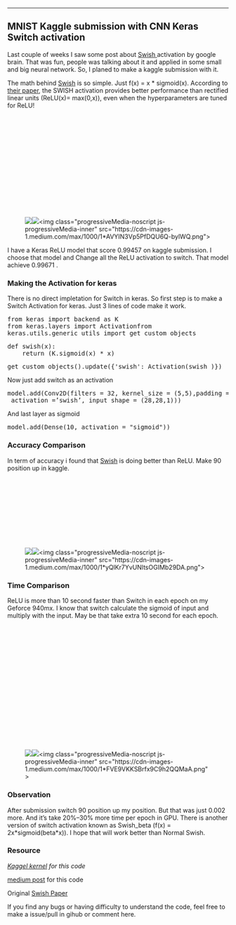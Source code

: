 <div class="postArticle-content js-postField js-notesSource js-trackedPost" data-post-id="62108f9463df" data-source="post_page" data-tracking-context="postPage" data-scroll="native"><section name="71f8" class="section section--body section--first section--last"><div class="section-divider"><hr class="section-divider"></div><div class="section-content"><div class="section-inner sectionLayout--insetColumn"><h1 name="7137" id="7137" class="graf graf--h3 graf--leading graf--title">MNIST Kaggle submission with CNN Keras Switch activation</h1><p name="5687" id="5687" class="graf graf--p graf-after--h3">Last couple of weeks I saw some post about <a href="https://arxiv.org/abs/1710.05941" data-href="https://arxiv.org/abs/1710.05941" class="markup--anchor markup--p-anchor" rel="nofollow noopener" target="_blank">Swish </a>activation by google brain. That was fun, people was talking about it and applied in some small and big neural network. So, I planed to make a kaggle submission with it.</p><p name="fdc3" id="fdc3" class="graf graf--p graf-after--p">The math behind <a href="https://arxiv.org/abs/1710.05941" data-href="https://arxiv.org/abs/1710.05941" class="markup--anchor markup--p-anchor" rel="noopener nofollow" target="_blank">Swish</a> is so simple. Just f(x) = x * sigmoid(x). According to <a href="https://arxiv.org/abs/1710.05941v1" data-href="https://arxiv.org/abs/1710.05941v1" class="markup--anchor markup--p-anchor" rel="nofollow noopener nofollow noopener" target="_blank">their paper</a>, the SWISH activation provides better performance than rectified linear units (ReLU(x)= max(0,x)), even when the hyperparameters are tuned for ReLU!</p><figure name="cbd5" id="cbd5" class="graf graf--figure graf-after--p"><div class="aspectRatioPlaceholder is-locked" style="max-width: 700px; max-height: 384px;"><div class="aspectRatioPlaceholder-fill" style="padding-bottom: 54.800000000000004%;"></div><div class="progressiveMedia js-progressiveMedia graf-image is-canvasLoaded is-imageLoaded" data-image-id="1*AVYIN3Vp5PfDQU6Q-bylWQ.png" data-width="1269" data-height="696" data-is-featured="true" data-action="zoom" data-action-value="1*AVYIN3Vp5PfDQU6Q-bylWQ.png" data-scroll="native"><img src="https://cdn-images-1.medium.com/freeze/max/38/1*AVYIN3Vp5PfDQU6Q-bylWQ.png?q=20" crossorigin="anonymous" class="progressiveMedia-thumbnail js-progressiveMedia-thumbnail"><canvas class="progressiveMedia-canvas js-progressiveMedia-canvas" width="75" height="39"></canvas><img class="progressiveMedia-image js-progressiveMedia-image" data-src="https://cdn-images-1.medium.com/max/1000/1*AVYIN3Vp5PfDQU6Q-bylWQ.png" src="https://cdn-images-1.medium.com/max/1000/1*AVYIN3Vp5PfDQU6Q-bylWQ.png"><noscript class="js-progressiveMedia-inner">&lt;img class="progressiveMedia-noscript js-progressiveMedia-inner" src="https://cdn-images-1.medium.com/max/1000/1*AVYIN3Vp5PfDQU6Q-bylWQ.png"&gt;</noscript></div></div></figure><p name="d0aa" id="d0aa" class="graf graf--p graf-after--figure">I have a Keras ReLU model that score 0.99457 on kaggle submission. I choose that model and Change all the ReLU activation to switch. That model achieve 0.99671&nbsp;.</p><h3 name="844d" id="844d" class="graf graf--h3 graf-after--p">Making the Activation for&nbsp;keras</h3><p name="6179" id="6179" class="graf graf--p graf-after--h3">There is no direct impletation for Switch in keras. So first step is to make a Switch Activation for keras. Just 3 lines of code make it work.</p><pre name="4124" id="4124" class="graf graf--pre graf-after--p">from keras import backend as K<br>from keras.layers import Activationfrom <br>keras.utils.generic_utils import get_custom_objects</pre><pre name="29c7" id="29c7" class="graf graf--pre graf-after--pre">def swish(x):<br>    return (K.sigmoid(x) * x)</pre><pre name="16fe" id="16fe" class="graf graf--pre graf-after--pre">get_custom_objects().update({'swish': Activation(swish )})</pre><p name="7dba" id="7dba" class="graf graf--p graf-after--pre">Now just add switch as an activation</p><pre name="4311" id="4311" class="graf graf--pre graf-after--p">model.add(Conv2D(filters = 32, kernel_size = (5,5),padding = ‘Same’, <br> activation =’swish’, input_shape = (28,28,1)))</pre><p name="348a" id="348a" class="graf graf--p graf-after--pre">And last layer as sigmoid</p><pre name="9a6f" id="9a6f" class="graf graf--pre graf-after--p">model.add(Dense(10, activation = "sigmoid"))</pre><h3 name="a786" id="a786" class="graf graf--h3 graf-after--pre">Accuracy Comparison</h3><p name="ef05" id="ef05" class="graf graf--p graf-after--h3">In term of accuracy i found that <a href="https://arxiv.org/abs/1710.05941" data-href="https://arxiv.org/abs/1710.05941" class="markup--anchor markup--p-anchor" rel="noopener nofollow" target="_blank">Swish</a> is doing better than ReLU. Make 90 position up in kaggle.</p><figure name="7ea1" id="7ea1" class="graf graf--figure graf-after--p"><div class="aspectRatioPlaceholder is-locked" style="max-width: 700px; max-height: 263px;"><div class="aspectRatioPlaceholder-fill" style="padding-bottom: 37.6%;"></div><div class="progressiveMedia js-progressiveMedia graf-image is-canvasLoaded is-imageLoaded" data-image-id="1*yQlKr7YvUNltsOGIMb29DA.png" data-width="996" data-height="374" data-action="zoom" data-action-value="1*yQlKr7YvUNltsOGIMb29DA.png" data-scroll="native"><img src="https://cdn-images-1.medium.com/freeze/max/38/1*yQlKr7YvUNltsOGIMb29DA.png?q=20" crossorigin="anonymous" class="progressiveMedia-thumbnail js-progressiveMedia-thumbnail"><canvas class="progressiveMedia-canvas js-progressiveMedia-canvas" width="75" height="27"></canvas><img class="progressiveMedia-image js-progressiveMedia-image" data-src="https://cdn-images-1.medium.com/max/1000/1*yQlKr7YvUNltsOGIMb29DA.png" src="https://cdn-images-1.medium.com/max/1000/1*yQlKr7YvUNltsOGIMb29DA.png"><noscript class="js-progressiveMedia-inner">&lt;img class="progressiveMedia-noscript js-progressiveMedia-inner" src="https://cdn-images-1.medium.com/max/1000/1*yQlKr7YvUNltsOGIMb29DA.png"&gt;</noscript></div></div></figure><h3 name="3e03" id="3e03" class="graf graf--h3 graf-after--figure">Time Comparison</h3><p name="4fb8" id="4fb8" class="graf graf--p graf-after--h3">ReLU is more than 10 second faster than Switch in each epoch on my Geforce 940mx. I know that switch calculate the sigmoid of input and multiply with the input. May be that take extra 10 second for each epoch.</p><figure name="0ce3" id="0ce3" class="graf graf--figure graf-after--p"><div class="aspectRatioPlaceholder is-locked" style="max-width: 700px; max-height: 467px;"><div class="aspectRatioPlaceholder-fill" style="padding-bottom: 66.7%;"></div><div class="progressiveMedia js-progressiveMedia graf-image is-canvasLoaded is-imageLoaded" data-image-id="1*FVE9VKKSBrfx9C9h2QQMaA.png" data-width="888" data-height="592" data-action="zoom" data-action-value="1*FVE9VKKSBrfx9C9h2QQMaA.png" data-scroll="native"><img src="https://cdn-images-1.medium.com/freeze/max/38/1*FVE9VKKSBrfx9C9h2QQMaA.png?q=20" crossorigin="anonymous" class="progressiveMedia-thumbnail js-progressiveMedia-thumbnail"><canvas class="progressiveMedia-canvas js-progressiveMedia-canvas" width="75" height="49"></canvas><img class="progressiveMedia-image js-progressiveMedia-image" data-src="https://cdn-images-1.medium.com/max/1000/1*FVE9VKKSBrfx9C9h2QQMaA.png" src="https://cdn-images-1.medium.com/max/1000/1*FVE9VKKSBrfx9C9h2QQMaA.png"><noscript class="js-progressiveMedia-inner">&lt;img class="progressiveMedia-noscript js-progressiveMedia-inner" src="https://cdn-images-1.medium.com/max/1000/1*FVE9VKKSBrfx9C9h2QQMaA.png"&gt;</noscript></div></div></figure><h3 name="fa0b" id="fa0b" class="graf graf--h3 graf-after--figure">Observation</h3><p name="c278" id="c278" class="graf graf--p graf-after--h3">After submission switch 90 position up my position. But that was just 0.002 more. And it’s take 20%–30% more time per epoch in GPU. There is another version of switch activation known as Swish_beta (f(x) = 2x*sigmoid(beta*x)). I hope that will work better than Normal Swish.</p><h3 name="04e5" id="04e5" class="graf graf--h3 graf-after--p">Resource</h3><p name="9d87" id="9d87" class="graf graf--p graf-after--h3"><a href="https://www.kaggle.com/shahariar/cnn-keras-swish-activation-acc-0-996-top-7" data-href="https://www.kaggle.com/shahariar/cnn-keras-swish-activation-acc-0-996-top-7" class="markup--anchor markup--p-anchor" rel="nofollow noopener" target="_blank"><em class="markup--em markup--p-em">Kaggel kernel</em></a><em class="markup--em markup--p-em"> for this code</em></p><p name="6d5b" id="6d5b" class="graf graf--p graf-after--p"><a href="https://medium.com/@shahariarrabby/mnist-kaggle-submission-with-cnn-keras-switch-activation-62108f9463df" data-href="https://medium.com/@shahariarrabby/mnist-kaggle-submission-with-cnn-keras-switch-activation-62108f9463df" class="markup--anchor markup--p-anchor" rel="noopener nofollow" target="_blank">medium post</a> for this code</p><p name="6703" id="6703" class="graf graf--p graf-after--p">Original <a href="https://arxiv.org/abs/1710.05941" data-href="https://arxiv.org/abs/1710.05941" class="markup--anchor markup--p-anchor" rel="noopener nofollow" target="_blank">Swish Paper</a></p><p name="59bb" id="59bb" class="graf graf--p graf-after--p graf--trailing">If you find any bugs or having difficulty to understand the code, feel free to make a issue/pull in gihub or comment here.</p></div></div></section></div>
